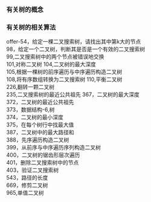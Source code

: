 ### 有关树的概念

### 有关树的相关算法
offer-54，给定一棵二叉搜索树，请找出其中第k大的节点  
98，给定一个二叉树，判断其是否是一个有效的二叉搜索树  
99,二叉搜索树中的两个节点被错误地交换  
101,对称二叉树
104,二叉树的最大深度  
105,根据一棵树的前序遍历与中序遍历构造二叉树  
108,将有序数组转换为二叉搜索树
110,平衡二叉树  
226,翻转一颗二叉树  
235,二叉搜索树的最近公共祖先
367，二叉树的最大深度  
372，二叉树的最近公共祖先  
373，数据结构-6,树  
374，二叉树的最小深度  
375，在每个树行中找最大值  
387，二叉树中的最大路径和  
388，先序遍历构造二叉树  
399，从前序与中序遍历序列构造二叉树  
400，二叉树的锯齿形层次遍历  
401，删除二叉搜索树中的节点  
403，验证二叉搜索树  
543，路径的长度  
669，修剪二叉树  
965,单值二叉树  


